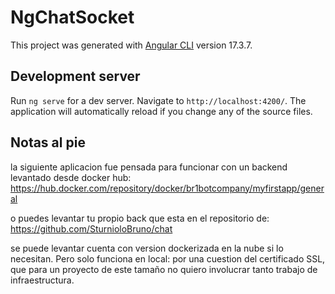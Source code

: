 # NgChatSocket

This project was generated with [Angular CLI](https://github.com/angular/angular-cli) version 17.3.7.

## Development server

Run `ng serve` for a dev server. Navigate to `http://localhost:4200/`. The application will automatically reload if you change any of the source files.

## Notas al pie
la siguiente aplicacion fue pensada para funcionar con un backend levantado desde docker hub:
https://hub.docker.com/repository/docker/br1botcompany/myfirstapp/general

o puedes levantar tu propio back que esta en el repositorio de:
https://github.com/SturnioloBruno/chat

se puede levantar cuenta con version dockerizada en la nube si lo necesitan. Pero solo funciona en local: por una cuestion del certificado SSL, que para un proyecto de este tamaño no quiero
involucrar tanto trabajo de infraestructura.
